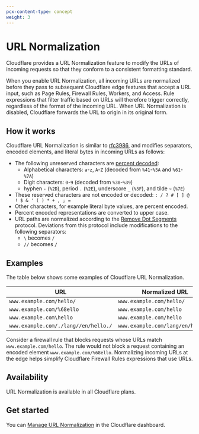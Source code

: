 ```yaml
---
pcx-content-type: concept
weight: 3
---
```


# URL Normalization

Cloudflare provides a URL Normalization feature to modify the URLs of incoming requests so that they conform to a consistent formatting standard.

When you enable URL Normalization, all incoming URLs are normalized before they pass to subsequent Cloudflare edge features that accept a URL input, such as Page Rules, Firewall Rules, Workers, and Access. Rule expressions that filter traffic based on URLs will therefore trigger correctly, regardless of the format of the incoming URL. When URL Normalization is disabled, Cloudflare forwards the URL to origin in its original form.

## How it works

Cloudflare URL Normalization is similar to [rfc3986](https://www.ietf.org/rfc/rfc3986.txt), and modifies separators, encoded elements, and literal bytes in incoming URLs as follows:

- The following unreserved characters are [percent decoded](https://tools.ietf.org/html/rfc3986#section-2.1):
  - Alphabetical characters: `a`-`z`, `A`-`Z` (decoded from `%41`-`%5A` and `%61`-`%7A`)
  - Digit characters: `0`-`9` (decoded from `%30`-`%39`)
  - hyphen `-` (`%2D`), period `.` (`%2E`), underscore `_` (`%5F`), and tilde `~` (`%7E`)
- These reserved characters are not encoded or decoded: `: / ? # [ ] @ ! $ & ' ( ) * + , ; =`
- Other characters, for example literal byte values, are percent encoded.
- Percent encoded representations are converted to upper case.
- URL paths are normalized according to the [Remove Dot Segments](https://tools.ietf.org/html/rfc3986#section-5.2.4) protocol. Deviations from this protocol include modifications to the following separators:
  - `\` becomes `/`
  - `//` becomes `/`

## Examples

The table below shows some examples of Cloudflare URL Normalization.

<TableWrap>

| URL                                  | Normalized URL                    |
| ------------------------------------ | --------------------------------- |
| `www.example.com/hello/`             | `www.example.com/hello/`          |
| `www.example.com/%68ello`            | `www.example.com/hello`           |
| `www.example.com\hello`              | `www.example.com/hello`           |
| `www.example.com/./lang//en/hello./` | `www.example.com/lang/en/hello./` |

</TableWrap>

Consider a firewall rule that blocks requests whose URLs match `www.example.com/hello`. The rule would not block a request containing an encoded element `www.example.com/%68ello`. Normalizing incoming URLs at the edge helps simplify Cloudflare Firewall Rules expressions that use URLs.

## Availability

URL Normalization is available in all Cloudflare plans.

## Get started

You can [Manage URL Normalization](/normalization/manage) in the Cloudflare dashboard.
